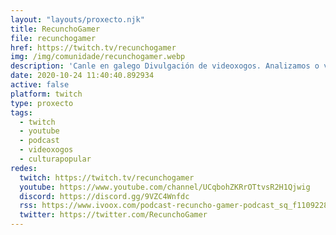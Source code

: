 ```yaml
---
layout: "layouts/proxecto.njk"
title: RecunchoGamer
file: recunchogamer
href: https://twitch.tv/recunchogamer
img: /img/comunidade/recunchogamer.webp
description: 'Canle en galego Divulgación de videoxogos. Analizamos o videoxogo como produto cultural cun estilo desenfadado sobre os elementos narrativos e artísticos que se usan en videoxogos de diferentes épocas: retro e actuais.'
date: 2020-10-24 11:40:40.892934
active: false
platform: twitch
type: proxecto
tags:
  - twitch
  - youtube
  - podcast
  - videoxogos
  - culturapopular
redes:
  twitch: https://twitch.tv/recunchogamer
  youtube: https://www.youtube.com/channel/UCqbohZKRrOTtvsR2H1Qjwig
  discord: https://discord.gg/9VZC4Wnfdc
  rss: https://www.ivoox.com/podcast-recuncho-gamer-podcast_sq_f11092284_1.html
  twitter: https://twitter.com/RecunchoGamer
---
```

